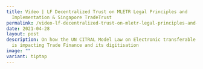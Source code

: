```yaml
---
title: Video | LF Decentralized Trust on MLETR Legal Principles and
  Implementation & Singapore TradeTrust
permalink: /video-lf-decentralized-trust-on-mletr-legal-principles-and-implementation-singapore-tradetrust/
date: 2021-04-28
layout: post
description: On how the UN CITRAL Model Law on Electronic transferable Records
  is impacting Trade Finance and its digitisation
image: ""
variant: tiptap
---
```

